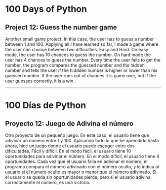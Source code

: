 # 100 Days of Python
## Project 12: Guess the number game

Another small game project.
In this case, the user has to guess a number between 1 and 100. 
Applying all I have learned so far, I made a game where the user can choose between two difficulties. Easy and Hard. On easy mode, the user has 10 chances to guess the number. On hard mode the user has 4 chances to guess the number. Every time the user fails to get the number, the program compares the guessed number and the hidden number and tells the user if the hiddden number is higher or lower than his guessed number. If the user runs out of chances it is game over, but if the user guesses correctly, it is a win.

-----------------------------------------------------------------------------------------------------------------------------------------------------------------------------------

# 100 Días de Python
## Proyecto 12: Juego de Adivina el número

Otro proyecto de un pequeño juego.
En este caso, el usuario tiene que adivinar un número entre 1 y 100.
Aplicando todo lo que he aprendido hasta ahora, hice un juego donde el usuario puede escoger entre dos dificultades. Fácil y difícil. En el modo fácil, el usuario tiene 10 oportunidades para adivinar el número. En el modo difícil, el usuario tiene 4 oportunidades. Cada vez que el usuario falla en adivinar el número, el programa compara el número adivinado con el número oculto, y le indica al usuario si el número oculto es mayor o menor que el número adivinado. Si el usuario se queda sin oportunidades pierde, pero si el usuario adivina correctamente el número, es una victoria.
